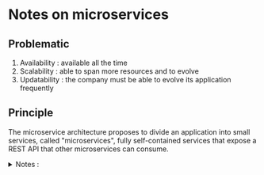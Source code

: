 # Notes on microservices

## Problematic

1. Availability : available all the time
2. Scalability : able to span more resources and to evolve
3. Updatability : the company must be able to evolve its application frequently

## Principle

The microservice architecture proposes to divide an application into small services, called "microservices", fully self-contained services that expose a REST API that other microservices can consume.

<details>
	<summary>
		Notes : 
	</summary>
	<ul>
		<li>Restcontroller: ```@RestController```</li>
		<li>Get: ```@GetMapping("/route")```</li>

</details>